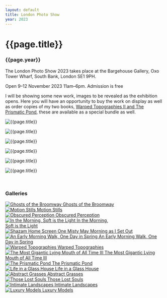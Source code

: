 ```yaml
---
layout: default
title: London Photo Show
year: 2023
---
```


# {{page.title}}

### {{page.year}}

The London Photo Show 2023 takes place at the Bargehouse Gallery, Oxo Tower Wharf, South Bank, London SE1 9PH.

Open 9–12 November 2023 11am–6pm. Admission is free

I will be showing some new work, images to be revealed as the exhibition opens. Here you will have an opportunity to buy the work on display as well as order copies of my two books, [Warped Topographies II and The Prismatic Pond](../books/warped-pond), these are available as a special bundle as well.


![{{page.title}}](lps-01.webp "{{page.title}}")

![{{page.title}}](lps-02.webp "{{page.title}}")

![{{page.title}}](lps-03.webp "{{page.title}}")

![{{page.title}}](lps-04.webp "{{page.title}}")

![{{page.title}}](lps-05.webp "{{page.title}}")

![{{page.title}}](lps-06.webp "{{page.title}}")

<div class="more">
	&nbsp;
</div>

### Galleries

<div class="grid">
   <div>
   		<a href="ghosts-of-the-broomway">
			<img src="../assets/galleries/ghosts-of-the-broomway.webp" alt="Ghosts of the Broomway" title="Ghosts of the Broomway" />
			<span class="gallerytitle">Ghosts of the Broomway</span>
		</a>
   	</div>
   <div>
   		<a href="motion-stills">
			<img src="../assets/galleries/motion-stills.webp" alt="Motion Stills" title="Motion Stills" />
			<span class="gallerytitle">Motion Stills</span>
		</a>
   	</div>
   <div>
  	 <a href="obscured-perception">
			<img src="../assets/galleries/obscured-perception.webp" alt="Obscured Perception" title="Obscured Perception" />
			<span class="gallerytitle">Obscured Perception</span>
		</a>
  	</div>
   <div>
   		<a href="in-the-morning-soft-is-the-light">
			<img src="../assets/galleries/in-the-morning-soft-is-the-light.webp" alt="In the Morning, Soft is the Light" title="In the Morning, Soft is the Light" />
			<span class="gallerytitle">In the Morning,<br />Soft is the Light</span>
		</a>
	</div>
	<div>
		<a href="one-misty-may-morning-as-i-set-out">
			<img src="../assets/galleries/one-misty-may-morning-as-i-set-out.webp" alt="Shazam Home Screen" title="Shazam Home Screen" />
			<span class="gallerytitle">One Misty May Morning as I Set Out</span>
		</a>
	</div>
	<div>
		<a href="an-early-morning-walk-one-day-in-spring">
			<img src="../assets/galleries/an-early-morning-walk-one-day-in-spring.webp" alt="An Early Morning Walk, One Day in Spring" title="An Early Morning Walk, One Day in Spring" />
			<span class="gallerytitle">An Early Morning Walk, One Day in Spring</span>
		</a>
	</div>
	<div>
		<a href="warped-topographies">
			<img src="../assets/galleries/warped-topographies.webp" alt="Warped Topographies" title="Warped Topographies" />
			<span class="gallerytitle">Warped Topographies</span>
		</a>
	</div>
		<div>
		<a href="the-most-gigantic-lying-mouth-of-all-time-iii">
			<img src="../assets/galleries/the-most-gigantic-lying-mouth-of-all-time-iii.webp" alt="The Most Gigantic Lying Mouth of All Time III" title="The Most Gigantic Lying Mouth of All Time III" />
			<span class="gallerytitle">The Most Gigantic Lying Mouth of All Time III</span>
		</a>
	</div>
	<div>
		<a href="the-prismatic-pond">
			<img src="../assets/galleries/the-prismatic-pond.webp" alt="The Prismatic Pond" title="The Prismatic Pond" />
			<span class="gallerytitle">The Prismatic Pond</span>
		</a>
	</div>
	<div>
		<a href="life-in-a-glass-house">
			<img src="../assets/galleries/life-in-a-glass-house.webp" alt="Life in a Glass House" title="Life in a Glass House" />
			<span class="gallerytitle">Life in a Glass House</span>
		</a>
	</div>
		<div>
		<a href="abstract-grasses">
			<img src="../assets/galleries/abstract-grasses.webp" alt="Abstract Grasses" title="Abstract Grasses" />
			<span class="gallerytitle">Abstract Grasses</span>
		</a>
	</div>
	<div>
		<a href="those-lost-souls">
			<img src="../assets/galleries/those-lost-souls.webp" alt="Those Lost Souls" title="Those Lost Souls" />
			<span class="gallerytitle">Those Lost Souls</span>
		</a>
	</div>
	<div>
		<a href="intimate-lansdcapes">
			<img src="../assets/galleries/intimate-landscapes.webp" alt="Intimate Landscapes" title="Intimate Landscapes" />
			<span class="gallerytitle">Intimate Landscapes</span>
		</a>
	</div>
	<div>
		<a href="luxury-models">
			<img src="../assets/galleries/luxury-models.webp" alt="Luxury Models" title="Luxury Models" />
			<span class="gallerytitle">Luxury Models</span>
		</a>
	</div>
</div>

